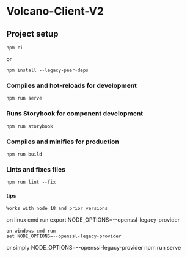 # Volcano-Client-V2

## Project setup
```
npm ci
```
or
```
npm install --legacy-peer-deps
```

### Compiles and hot-reloads for development
```
npm run serve
```

### Runs Storybook for component development
```
npm run storybook
```

### Compiles and minifies for production
```
npm run build
```

### Lints and fixes files
```
npm run lint --fix
```


#### tips
```
Works with node 18 and prior versions
```
on linux cmd run
export NODE_OPTIONS=--openssl-legacy-provider
```
on windows cmd run
set NODE_OPTIONS=--openssl-legacy-provider
```
or simply
NODE_OPTIONS=--openssl-legacy-provider npm run serve
```